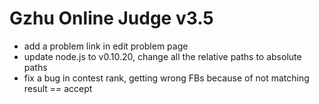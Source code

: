 # Gzhu Online Judge v3.5

* add a problem link in edit problem page
* update node.js to v0.10.20, change all the relative paths to absolute paths
* fix a bug in contest rank, getting  wrong FBs because of not matching result == accept
